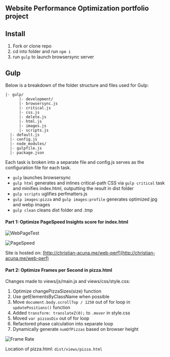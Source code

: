 ## Website Performance Optimization portfolio project

Install
-------
1. Fork or clone repo
2. cd into folder and run `npm i`
3. run `gulp` to launch browsersync server

Gulp
---
Below is a breakdown of the folder structure and files used for Gulp:
```
|- gulp/
      |- development/
      |- browsersync.js
      |- critical.js
      |- css.js
      |- delete.js
      |- html.js
      |- images.js
      |- scripts.js
  |- default.js
  |- config.js
  |- node_modules/
  |- gulpfile.js
  |- package.json

```

Each task is broken into a separate file and config.js serves as the
configuration file for each task.

* `gulp` launches browsersync
* `gulp html` generates and inlines critical-path CSS via `gulp critical` task and minifies index.html, outputting the result in dist folder
* `gulp scripts` uglifies perfmatters.js
* `gulp images:pizza` and `gulp images:profile` generates optimized jpg and webp images
* `gulp clean` cleans dist folder and .tmp

#### Part 1: Optimize PageSpeed Insights score for index.html

![WebPageTest](https://cloud.githubusercontent.com/assets/7112158/18868400/a8ae3d4c-84da-11e6-8964-0c3d711fecf2.png)

![PageSpeed](https://cloud.githubusercontent.com/assets/7112158/18868489/f91960a4-84da-11e6-9e14-de139249e495.png)

Site is hosted on:
[http://christian-acuna.me/web-perf](http://christian-acuna.me/web-perf)


#### Part 2: Optimize Frames per Second in pizza.html

Changes made to views/js/main.js and views/css/style.css:

1. Optimize changePizzaSizes(size) function
2. Use getElementsByClassName when possible
3. Move `document.body.scrollTop / 1250` out of for loop in `updatePositions()` function
4. Added `transform: translateZ(0);` to `.mover` in style.css
5. Moved `var pizzasDiv` out of for loop
6. Refactored phase calculation into separate loop
7. Dynamically generate `numOfPizzas` based on  browser height

![Frame Rate](https://cloud.githubusercontent.com/assets/7112158/18869125/837fde92-84dd-11e6-8259-0f590cad4ec9.png)

Location of pizza.html: `dist/views/pizza.html`

